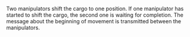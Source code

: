Two manipulators shift the cargo to one position. If one manipulator has started to shift the cargo, the second one is waiting for completion. 
The message about the beginning of movement is transmitted between the manipulators.
